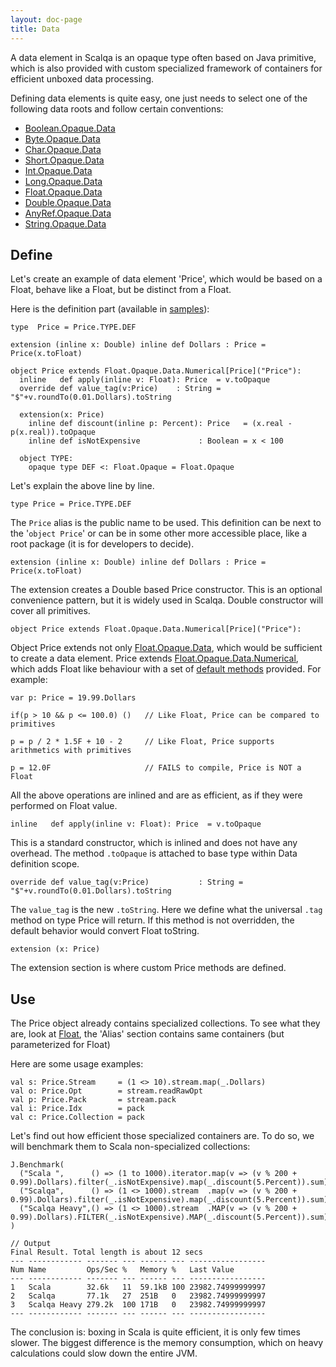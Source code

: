 ```yaml
---
layout: doc-page
title: Data
---
```


A data element in Scalqa is an opaque type often based on Java primitive, which is also provided with custom 
specialized framework of containers for efficient unboxed data processing.  

Defining data elements is quite easy, one just needs to select one of the following data roots and follow certain conventions:

- [Boolean.Opaque.Data](../../api/scalqa/lang/boolean/opaque/Data.html)
- [Byte.Opaque.Data](../../api/scalqa/lang/byte/opaque/Data.html) 
- [Char.Opaque.Data](../../api/scalqa/lang/char/opaque/Data.html) 
- [Short.Opaque.Data](../../api/scalqa/lang/short/opaque/Data.html) 
- [Int.Opaque.Data](../../api/scalqa/lang/int/opaque/Data.html) 
- [Long.Opaque.Data](../../api/scalqa/lang/long/opaque/Data.html) 
- [Float.Opaque.Data](../../api/scalqa/lang/float/opaque/Data.html) 
- [Double.Opaque.Data](../../api/scalqa/lang/double/opaque/Data.html) 
- [AnyRef.Opaque.Data](../../api/scalqa/lang/anyref/opaque/Data.html) 
- [String.Opaque.Data](../../api/scalqa/lang/string/opaque/Data.html) 

## Define

Let's create an example of data element 'Price', which would be based on a Float, behave like a Float, but be distinct from a Float.

Here is the definition part (available in [samples](https://github.com/scalqa/samples/blob/master/src/example/opaque/PriceData.scala)):
```
type  Price = Price.TYPE.DEF

extension (inline x: Double) inline def Dollars : Price = Price(x.toFloat)

object Price extends Float.Opaque.Data.Numerical[Price]("Price"):
  inline   def apply(inline v: Float): Price  = v.toOpaque
  override def value_tag(v:Price)    : String = "$"+v.roundTo(0.01.Dollars).toString

  extension(x: Price)
    inline def discount(inline p: Percent): Price   = (x.real - p(x.real)).toOpaque
    inline def isNotExpensive             : Boolean = x < 100

  object TYPE:
    opaque type DEF <: Float.Opaque = Float.Opaque

```
Let's explain the above line by line.  
```  
type Price = Price.TYPE.DEF
```
The `Price` alias is the public name to be used. This definition can be next to the '`object Price`' or can be in some other 
more accessible place, like a root package (it is for developers to decide).

```  
extension (inline x: Double) inline def Dollars : Price = Price(x.toFloat)
```  
The extension creates a Double based Price constructor. This is an optional convenience pattern, but it is widely used in Scalqa. 
Double constructor will cover all primitives. 

```  
object Price extends Float.Opaque.Data.Numerical[Price]("Price"):
```  
Object Price extends not only [Float.Opaque.Data](../../api/scalqa/lang/float/opaque/Data.html), which would be sufficient to create a data element.
Price extends [Float.Opaque.Data.Numerical](../../api/scalqa/lang/float/opaque/data/Numerical.html), which adds Float like behaviour with a set of 
[default methods](../../api/scalqa/lang/float/opaque/data/Numerical$$_methods.html) provided. For example:
```
var p: Price = 19.99.Dollars

if(p > 10 && p <= 100.0) ()   // Like Float, Price can be compared to primitives   

p = p / 2 * 1.5F + 10 - 2     // Like Float, Price supports arithmetics with primitives

p = 12.0F                     // FAILS to compile, Price is NOT a Float
```
All the above operations are inlined and are as efficient, as if they were performed on Float value.

```
inline   def apply(inline v: Float): Price  = v.toOpaque
```
This is a standard constructor, which is inlined and does not have any overhead. The method `.toOpaque` is attached 
to base type within Data definition scope. 

```
override def value_tag(v:Price)           : String =  "$"+v.roundTo(0.01.Dollars).toString
```
The `value_tag` is the new `.toString`. Here we define what the universal `.tag` method on type Price will return. If this method is
not overridden, the default behavior would convert Float toString.  

```
extension (x: Price)    
```
The extension section is where custom Price methods are defined. 

## Use

The Price object already contains specialized collections. 
To see what they are, look at [Float](../../api/scalqa/lang/Float$.html), the 'Alias' section contains same containers 
(but parameterized for Float)
  
Here are some usage examples:
```
val s: Price.Stream     = (1 <> 10).stream.map(_.Dollars)
val o: Price.Opt        = stream.readRawOpt
val p: Price.Pack       = stream.pack
val i: Price.Idx        = pack
val c: Price.Collection = pack
```

Let's find out how efficient those specialized containers are. 
To do so, we will benchmark them to Scala non-specialized collections: 
```
J.Benchmark(
  ("Scala ",      () => (1 to 1000).iterator.map(v => (v % 200 + 0.99).Dollars).filter(_.isNotExpensive).map(_.discount(5.Percent)).sum),
  ("Scalqa",      () => (1 <> 1000).stream  .map(v => (v % 200 + 0.99).Dollars).filter(_.isNotExpensive).map(_.discount(5.Percent)).sum),
  ("Scalqa Heavy",() => (1 <> 1000).stream  .MAP(v => (v % 200 + 0.99).Dollars).FILTER(_.isNotExpensive).MAP(_.discount(5.Percent)).sum),
)
```
```
// Output
Final Result. Total length is about 12 secs
--- ------------ ------- --- ------ --- -----------------
Num Name         Ops/Sec %   Memory %   Last Value
--- ------------ ------- --- ------ --- -----------------
1   Scala        32.6k   11  59.1kB 100 23982.74999999997
2   Scalqa       77.1k   27  251B   0   23982.74999999997
3   Scalqa Heavy 279.2k  100 171B   0   23982.74999999997
--- ------------ ------- --- ------ --- -----------------
```

The conclusion is: boxing in Scala is quite efficient, it is only few times slower. The biggest difference is the memory consumption, 
which on heavy calculations could slow down the entire JVM. 
    
